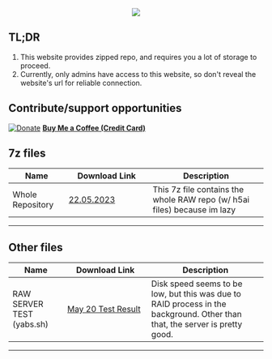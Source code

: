 <p align="center">
  <img src="https://ibdocsorg.github.io/new/favicon.png">
</p>

## TL;DR

1. This website provides zipped repo, and requires you a lot of storage to proceed.
2. Currently, only admins have access to this website, so don't reveal the website's url for reliable connection.

## Contribute/support opportunities

[![Donate](https://ibdocsorg.github.io/download_center/Quarter16.png)](https://buymeacoffee.com/ooof) **[Buy Me a Coffee (Credit Card)](https://buymeacoffee.com/ooof)**

## 7z files

|Name | <span style="display: inline-block; width:150px">Download Link</span> | Description | 
|--|--|--
| Whole Repository | [22.05.2023](https://f001.backblazeb2.com/file/EricZimmermanTools/AmcacheParser.zip) | This 7z file contains the whole RAW repo (w/ h5ai files) because im lazy

***

## Other files

|Name  |<span style="display: inline-block; width:150px">Download Link</span> | Description
|--|--|--
| RAW SERVER TEST (yabs.sh) | [May 20 Test Result](https://ibdocsorg.github.io/download_center/yabs_may20.txt) | Disk speed seems to be low, but this was due to RAID process in the background. Other than that, the server is pretty good.

***
